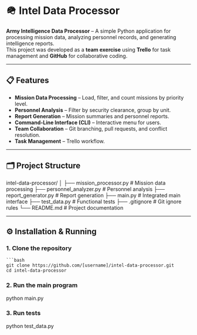 # 🪖 Intel Data Processor

**Army Intelligence Data Processor** – A simple Python application for processing mission data, analyzing personnel records, and generating intelligence reports.  
This project was developed as a **team exercise** using **Trello** for task management and **GitHub** for collaborative coding.

---

## 📋 Features
- **Mission Data Processing** – Load, filter, and count missions by priority level.
- **Personnel Analysis** – Filter by security clearance, group by unit.
- **Report Generation** – Mission summaries and personnel reports.
- **Command-Line Interface (CLI)** – Interactive menu for users.
- **Team Collaboration** – Git branching, pull requests, and conflict resolution.
- **Task Management** – Trello workflow.

---

## 🗂 Project Structure

intel-data-processor/
│
├── mission_processor.py # Mission data processing
├── personnel_analyzer.py # Personnel analysis
├── report_generator.py # Report generation
├── main.py # Integrated main interface
├── test_data.py # Functional tests
├── .gitignore # Git ignore rules
└── README.md # Project documentation

---

## ⚙️ Installation & Running

### 1. Clone the repository
    ```bash
    git clone https://github.com/[username]/intel-data-processor.git
    cd intel-data-processor

### 2. Run the main program

python main.py

### 3. Run tests

python test_data.py